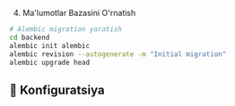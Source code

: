 4. Ma'lumotlar Bazasini O'rnatish

```bash
# Alembic migration yaratish
cd backend
alembic init alembic
alembic revision --autogenerate -m "Initial migration"
alembic upgrade head
```

## 🔧 Konfiguratsiya